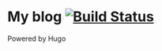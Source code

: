 # My blog [![Build Status](https://travis-ci.com/dimitraz/blog.svg?token=JsFfPx6x3FvEvb1LVSzP&branch=master)](https://travis-ci.com/dimitraz/blog)
Powered by Hugo 